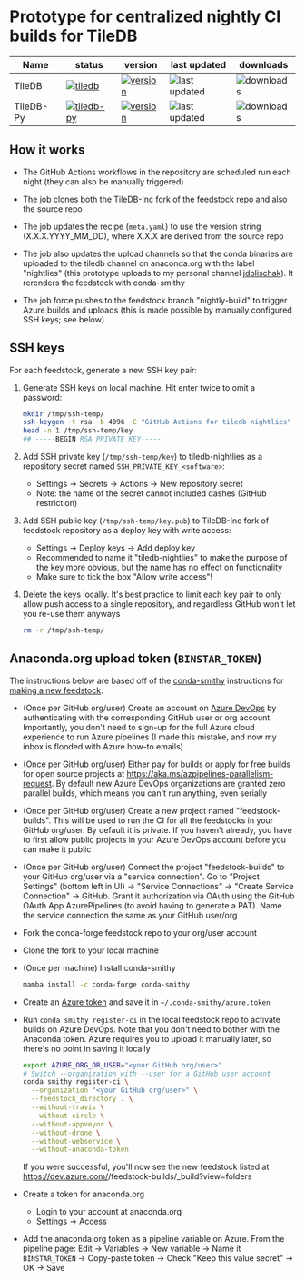 # Prototype for centralized nightly CI builds for TileDB

Name        | status  | version | last updated | downloads
----------- | ------- | ------- | ------------ | ---------
TileDB      | [![tiledb](https://github.com/jdblischak/tiledb-nightlies-prototype/workflows/tiledb/badge.svg)](https://github.com/jdblischak/tiledb-nightlies-prototype/actions/workflows/tiledb.yml) | [![version](https://anaconda.org/jdblischak/tiledb/badges/version.svg)](https://anaconda.org/jdblischak/tiledb) | ![last updated](https://anaconda.org/jdblischak/tiledb/badges/latest_release_date.svg) | ![downloads](https://anaconda.org/jdblischak/tiledb/badges/downloads.svg)
TileDB-Py   | [![tiledb-py](https://github.com/jdblischak/tiledb-nightlies-prototype/workflows/tiledb-py/badge.svg)](https://github.com/jdblischak/tiledb-nightlies-prototype/actions/workflows/tiledb-py.yml) | [![version](https://anaconda.org/jdblischak/tiledb-py/badges/version.svg)](https://anaconda.org/jdblischak/tiledb-py) | ![last updated](https://anaconda.org/jdblischak/tiledb-py/badges/latest_release_date.svg) | ![downloads](https://anaconda.org/jdblischak/tiledb-py/badges/downloads.svg)

## How it works

* The GitHub Actions workflows in the repository are scheduled run each night
  (they can also be manually triggered)

* The job clones both the TileDB-Inc fork of the feedstock repo and also the
  source repo

* The job updates the recipe (`meta.yaml`) to use the version string
  (X.X.X.YYYY_MM_DD), where X.X.X are derived from the source repo

* The job also updates the upload channels so that the conda binaries are
  uploaded to the tiledb channel on anaconda.org with the label "nightlies"
  (this prototype uploads to my personal channel
  [jdblischak][anaconda.org-tiledb]). It rerenders the feedstock with
  conda-smithy

    [anaconda.org-tiledb]: https://anaconda.org/jdblischak/tiledb/files?version=&channel=nightlies

* The job force pushes to the feedstock branch "nightly-build" to trigger Azure
  builds and uploads (this is made possible by manually configured SSH keys; see
  below)

## SSH keys

For each feedstock, generate a new SSH key pair:

1. Generate SSH keys on local machine. Hit enter twice to omit a password:

    ```sh
    mkdir /tmp/ssh-temp/
    ssh-keygen -t rsa -b 4096 -C "GitHub Actions for tiledb-nightlies" -f /tmp/ssh-temp/key
    head -n 1 /tmp/ssh-temp/key
    ## -----BEGIN RSA PRIVATE KEY-----
    ```

1. Add SSH private key (`/tmp/ssh-temp/key`) to tiledb-nightlies as a repository secret named
   `SSH_PRIVATE_KEY_<software>`:
    * Settings -> Secrets -> Actions -> New repository secret
    * Note: the name of the secret cannot included dashes (GitHub restriction)

1. Add SSH public key (`/tmp/ssh-temp/key.pub`) to TileDB-Inc fork of feedstock
   repository as a deploy key with write access:
    * Settings -> Deploy keys -> Add deploy key
    * Recommended to name it "tiledb-nightlies" to make the purpose of the key
      more obvious, but the name has no effect on functionality
    * Make sure to tick the box "Allow write access"!

1. Delete the keys locally. It's best practice to limit each key pair to only
   allow push access to a single repository, and regardless GitHub won't let you
   re-use them anyways

   ```sh
   rm -r /tmp/ssh-temp/
   ```

## Anaconda.org upload token (`BINSTAR_TOKEN`)

The instructions below are based off of the [conda-smithy][] instructions for
[making a new feedstock][making-a-new-feedstock].

[conda-smithy]: https://github.com/conda-forge/conda-smithy
[making-a-new-feedstock]: https://github.com/conda-forge/conda-smithy#making-a-new-feedstock

* (Once per GitHub org/user) Create an account on [Azure DevOps][azure]
  by authenticating with the corresponding GitHub user or org account.
  Importantly, you don't need to sign-up for the full Azure cloud experience to
  run Azure pipelines (I made this mistake, and now my inbox is flooded with
  Azure how-to emails)

    [azure]: https://dev.azure.com/

* (Once per GitHub org/user) Either pay for builds or apply for free builds for
  open source projects at https://aka.ms/azpipelines-parallelism-request. By
  default new Azure DevOps organizations are granted zero parallel builds, which
  means you can't run anything, even serially

* (Once per GitHub org/user) Create a new project named "feedstock-builds". This
  will be used to run the CI for all the feedstocks in your GitHub org/user. By
  default it is private. If you haven't already, you have to first allow public
  projects in your Azure DevOps account before you can make it public

* (Once per GitHub org/user) Connect the project "feedstock-builds" to your
  GitHub org/user via a "service connection". Go to "Project Settings" (bottom
  left in UI) -> "Service Connections" -> "Create Service Connection" -> GitHub.
  Grant it authorization via OAuth using the GitHub OAuth App AzurePipelines (to
  avoid having to generate a PAT). Name the service connection the same as your
  GitHub user/org

* Fork the conda-forge feedstock repo to your org/user account

* Clone the fork to your local machine

* (Once per machine) Install conda-smithy

    ```sh
    mamba install -c conda-forge conda-smithy
    ```

* Create an [Azure token][azure-token] and save it in
  `~/.conda-smithy/azure.token`

  [azure-token]: https://dev.azure.com/conda-forge/_usersSettings/tokens

* Run `conda smithy register-ci` in the local feedstock repo to activate builds
  on Azure DevOps. Note that you don't need to bother with the Anaconda token.
  Azure requires you to upload it manually later, so there's no point in saving
  it locally

    ```sh
    export AZURE_ORG_OR_USER="<your GitHub org/user>"
    # Switch --organization with --user for a GitHub user account
    conda smithy register-ci \
      --organization "<your GitHub org/user>" \
      --feedstock_directory . \
      --without-travis \
      --without-circle \
      --without-appveyor \
      --without-drone \
      --without-webservice \
      --without-anaconda-token
    ```

    If you were successful, you'll now see the new feedstock listed at https://dev.azure.com/<account>/feedstock-builds/_build?view=folders

* Create a token for anaconda.org
  * Login to your account at anaconda.org
  * Settings -> Access

* Add the anaconda.org token as a pipeline variable on Azure. From the pipeline
  page: Edit -> Variables -> New variable -> Name it `BINSTAR_TOKEN` ->
  Copy-paste token -> Check "Keep this value secret" -> OK -> Save
